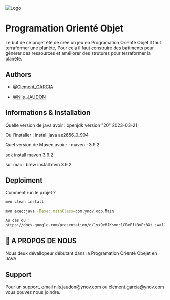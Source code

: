 ![Logo](https://logos-marques.com/wp-content/uploads/2021/03/Java-Logo.png)


# Programation Orienté Objet

Le but de ce projet été de crée un jeu en Programation Orienté Objet Il faut terraformer une planète, Pour cela il faut construire des batiments pour générer des ressources et améliorer des strutures pour terraformer la planète.

## Authors

- [@Clement_GARCIA](https://ytrack.learn.ynov.com/git/gclement)

- [@Nils_JAUDON](https://ytrack.learn.ynov.com/git/jnils)
## Informations & Installation 

Quelle version de java avoir : openjdk version "20" 2023-03-21

Où l'installer : install java ae2656_0_904

Quel version de Maven avoir :  : maven : 3.9.2

sdk install maven 3.9.2

sur mac : brew install mvn 3.9.2
## Deploiment

Comment run le projet ?

```bash
mvn clean install
```
```bash
mvn exec:java -Dexec.mainClass=com.ynov.oop.Main
```
```bash
Au cas ou : 
https://docs.google.com/presentation/d/1yx9eMJKsmnc1CEeFfk3vEc8Xt_jwa1QXAyH2F7ZFj98/edit#slide=id.g1c661sdk


```
## 🚀 A PROPOS DE NOUS
Nous deux dévellopeur débutant dans la Programation Orienté Obejet en JAVA.

## Support

Pour un support, email nils.jaudon@ynov.com ou clement.garcia@ynov.com vous pouvez nous joindre.